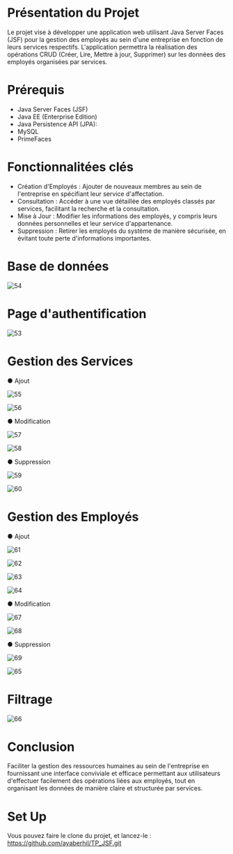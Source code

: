 # Présentation du Projet
Le projet vise à développer une application web utilisant Java Server Faces (JSF) pour la gestion des employés au sein d'une entreprise en fonction de leurs services respectifs. L'application permettra la réalisation des opérations CRUD (Créer, Lire, Mettre à jour, Supprimer) sur les données des employés organisées par services.

# Prérequis
- Java Server Faces (JSF)
- Java EE (Enterprise Edition)
- Java Persistence API (JPA):
- MySQL
- PrimeFaces

# Fonctionnalitées clés
- Création d'Employés : Ajouter de nouveaux membres au sein de l'entreprise en spécifiant leur service d'affectation.
- Consultation : Accéder à une vue détaillée des employés classés par services, facilitant la recherche et la consultation.
- Mise à Jour : Modifier les informations des employés, y compris leurs données personnelles et leur service d'appartenance.
- Suppression : Retirer les employés du système de manière sécurisée, en évitant toute perte d'informations importantes.


# Base de données

![54](https://github.com/ayaberhil/TP_JSF/assets/147451152/c56ee239-8080-441e-819f-48b58c1d6283)

# Page d'authentification

![53](https://github.com/ayaberhil/TP_JSF/assets/147451152/82e304c5-597c-433f-bba3-80c44fcde876)


# Gestion des Services

  &#9679; Ajout
  
![55](https://github.com/ayaberhil/TP_JSF/assets/147451152/f8594db5-6e56-4681-8957-589fbdb482ee)

![56](https://github.com/ayaberhil/TP_JSF/assets/147451152/cbc983c8-df79-4f78-a761-26e90444d0f1)

  &#9679; Modification

![57](https://github.com/ayaberhil/TP_JSF/assets/147451152/596f93d0-3459-4bc2-9c47-2b2c47bf26ed)

![58](https://github.com/ayaberhil/TP_JSF/assets/147451152/fff26fe2-482a-4765-8e8c-c967193742a9)

  &#9679; Suppression

![59](https://github.com/ayaberhil/TP_JSF/assets/147451152/6dae4600-26c6-4603-98da-01f8b0488a3e)

![60](https://github.com/ayaberhil/TP_JSF/assets/147451152/927a8622-3b4f-48aa-9cb8-b1fafc5d71ef)


# Gestion des Employés

  &#9679; Ajout

![61](https://github.com/ayaberhil/TP_JSF/assets/147451152/18146e37-9527-404e-adf6-2efb525f2c33)

![62](https://github.com/ayaberhil/TP_JSF/assets/147451152/b904f54c-a976-48a2-a9d7-b8b310969032)

![63](https://github.com/ayaberhil/TP_JSF/assets/147451152/e8dd6890-c8e8-44cc-b0ea-9677e371e3df)

![64](https://github.com/ayaberhil/TP_JSF/assets/147451152/2a146729-ea53-4777-a96f-ce4bc21d6b5f)

  &#9679; Modification

![67](https://github.com/ayaberhil/TP_JSF/assets/147451152/33e24ffd-3485-4fae-9c58-623941763f6b)

![68](https://github.com/ayaberhil/TP_JSF/assets/147451152/50f3998d-c0d2-4f09-a9e1-29236633c9f1)

  &#9679; Suppression
  
![69](https://github.com/ayaberhil/TP_JSF/assets/147451152/c917d2f4-6e29-4041-8dab-4c46bacc75ef)

![65](https://github.com/ayaberhil/TP_JSF/assets/147451152/17fed768-49a2-47e8-9585-3c3fc0d74a58)

# Filtrage

![66](https://github.com/ayaberhil/TP_JSF/assets/147451152/e2bcf102-136a-46a6-9c70-8d40f3310515)


# Conclusion
Faciliter la gestion des ressources humaines au sein de l'entreprise en fournissant une interface conviviale et efficace permettant aux utilisateurs d'effectuer facilement des opérations liées aux employés, tout en organisant les données de manière claire et structurée par services.

# Set Up
Vous pouvez faire le clone du projet, et lancez-le : https://github.com/ayaberhil/TP_JSF.git
















  
